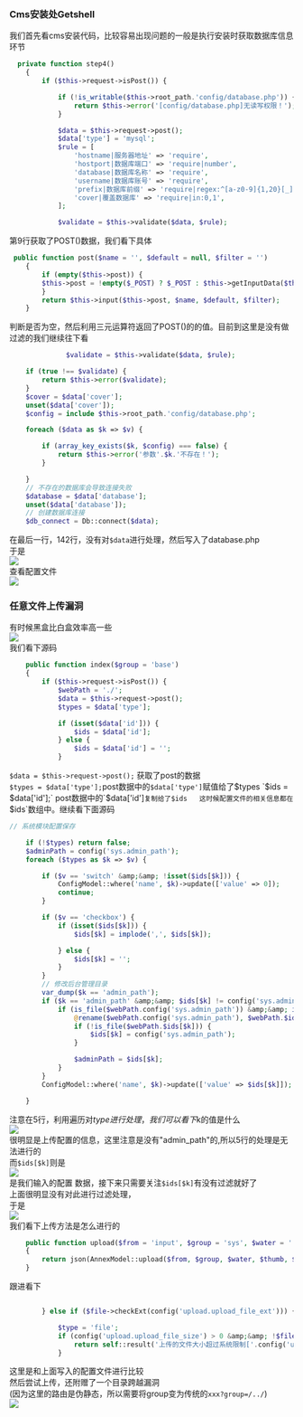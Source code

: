 ### Cms安装处Getshell

我们首先看cms安装代码，比较容易出现问题的一般是执行安装时获取数据库信息环节

```php
  private function step4()
    {
        if ($this->request->isPost()) {

            if (!is_writable($this->root_path.'config/database.php')) {
                return $this->error('[config/database.php]无读写权限！');
            }

            $data = $this->request->post();
            $data['type'] = 'mysql';
            $rule = [
                'hostname|服务器地址' => 'require',
                'hostport|数据库端口' => 'require|number',
                'database|数据库名称' => 'require',
                'username|数据库账号' => 'require',
                'prefix|数据库前缀' => 'require|regex:^[a-z0-9]{1,20}[_]{1}',
                'cover|覆盖数据库' => 'require|in:0,1',
            ];

            $validate = $this->validate($data, $rule);

```

第9行获取了POST()数据，我们看下具体

```php
 public function post($name = '', $default = null, $filter = '')
    {
        if (empty($this->post)) {
        $this->post = !empty($_POST) ? $_POST : $this->getInputData($this->input);
        }
        return $this->input($this->post, $name, $default, $filter);
    }

```

判断是否为空，然后利用三元运算符返回了POST()的的值。目前到这里是没有做过滤的我们继续往下看

```php
              $validate = $this->validate($data, $rule);

    if (true !== $validate) {
        return $this->error($validate);
    }
    $cover = $data['cover'];
    unset($data['cover']);
    $config = include $this->root_path.'config/database.php';

    foreach ($data as $k => $v) {

        if (array_key_exists($k, $config) === false) {
            return $this->error('参数'.$k.'不存在！');
        }

    }
    // 不存在的数据库会导致连接失败
    $database = $data['database'];
    unset($data['database']);
    // 创建数据库连接
    $db_connect = Db::connect($data);
```

在最后一行，142行，没有对`$data`进行处理，然后写入了database.php  
于是  
[![](https://shs3.b.qianxin.com/attack_forum/2021/08/attach-05dbe6deb60f901a86b10fc659bc87d3b58d097f.png)](https://shs3.b.qianxin.com/attack_forum/2021/08/attach-05dbe6deb60f901a86b10fc659bc87d3b58d097f.png)  
查看配置文件  
[![](https://shs3.b.qianxin.com/attack_forum/2021/08/attach-20d7e9c913c17d04badc13b6b8077608c03025c3.png)](https://shs3.b.qianxin.com/attack_forum/2021/08/attach-20d7e9c913c17d04badc13b6b8077608c03025c3.png)

### 任意文件上传漏洞

有时候黑盒比白盒效率高一些  
[![](https://shs3.b.qianxin.com/attack_forum/2021/08/attach-f4d0f9709181a8d65effa2a091d4204e71002c81.png)](https://shs3.b.qianxin.com/attack_forum/2021/08/attach-f4d0f9709181a8d65effa2a091d4204e71002c81.png)  
我们看下源码

```php
    public function index($group = 'base')
    {
        if ($this->request->isPost()) {
            $webPath = './';
            $data = $this->request->post();
            $types = $data['type'];

            if (isset($data['id'])) {
                $ids = $data['id'];
            } else {
                $ids = $data['id'] = '';
            }
```

`$data = $this->request->post();` 获取了post的数据  
`$types = $data['type'];`post数据中的`$data['type']`赋值给了$types  
`$ids = $data['id'];` post数据中的`$data['id']`复制给了$ids  
这时候配置文件的相关信息都在`$ids`数组中。继续看下面源码

```php
// 系统模块配置保存

    if (!$types) return false;
    $adminPath = config('sys.admin_path');
    foreach ($types as $k => $v) {

        if ($v == 'switch' &amp;&amp; !isset($ids[$k])) {
            ConfigModel::where('name', $k)->update(['value' => 0]);
            continue;
        }

        if ($v == 'checkbox') {
            if (isset($ids[$k])) {
                $ids[$k] = implode(',', $ids[$k]);

            } else {
                $ids[$k] = '';
            }
        }
        // 修改后台管理目录
        var_dump($k == 'admin_path');
        if ($k == 'admin_path' &amp;&amp; $ids[$k] != config('sys.admin_path')) {
            if (is_file($webPath.config('sys.admin_path')) &amp;&amp; is_writable($webPath.config('sys.admin_path'))) {
                @rename($webPath.config('sys.admin_path'), $webPath.$ids[$k]);
                if (!is_file($webPath.$ids[$k])) {
                    $ids[$k] = config('sys.admin_path');
                }

                $adminPath = $ids[$k];
            }
        }
        ConfigModel::where('name', $k)->update(['value' => $ids[$k]]);

    }

```

注意在5行，利用遍历对$type进行处理，我们可以看下$k的值是什么  
[![](https://shs3.b.qianxin.com/attack_forum/2021/08/attach-09a18fb38a1b77f9ff5007c14fa0b37efa5df551.png)](https://shs3.b.qianxin.com/attack_forum/2021/08/attach-09a18fb38a1b77f9ff5007c14fa0b37efa5df551.png)  
很明显是上传配置的信息，这里注意是没有"admin\_path"的,所以5行的处理是无法进行的  
而`$ids[$k]`则是  
[![](https://shs3.b.qianxin.com/attack_forum/2021/08/attach-0c83c34a2f5747bbba1f9656ff3f6c26a638c063.png)](https://shs3.b.qianxin.com/attack_forum/2021/08/attach-0c83c34a2f5747bbba1f9656ff3f6c26a638c063.png)  
是我们输入的配置 数据，接下来只需要关注`$ids[$k]`有没有过滤就好了  
上面很明显没有对此进行过滤处理，  
于是  
[![](https://shs3.b.qianxin.com/attack_forum/2021/08/attach-43511bf2d1d27c1a9de6dc4ada6034cfea75fd68.png)](https://shs3.b.qianxin.com/attack_forum/2021/08/attach-43511bf2d1d27c1a9de6dc4ada6034cfea75fd68.png)  
我们看下上传方法是怎么进行的

```php
    public function upload($from = 'input', $group = 'sys', $water = '', $thumb = '', $thumb_type = '', $input = 'file')
    {
        return json(AnnexModel::upload($from, $group, $water, $thumb, $thumb_type, $input));
    }
```

跟进看下

```php

        } else if ($file->checkExt(config('upload.upload_file_ext'))) {

            $type = 'file';
            if (config('upload.upload_file_size') > 0 &amp;&amp; !$file->checkSize(config('upload.upload_file_size')*1024)) {
                return self::result('上传的文件大小超过系统限制['.config('upload.upload_file_size').'KB]！', $from);
            }

```

这里是和上面写入的配置文件进行比较  
然后尝试上传，还附赠了一个目录跨越漏洞  
(因为这里的路由是伪静态，所以需要将group变为传统的`xxx?group=/../`)  
[![](https://shs3.b.qianxin.com/attack_forum/2021/08/attach-d63a531163a798f657883edd116a692bc480aab5.png)](https://shs3.b.qianxin.com/attack_forum/2021/08/attach-d63a531163a798f657883edd116a692bc480aab5.png)